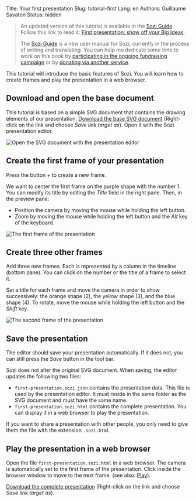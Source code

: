Title: Your first presentation
Slug: tutorial-first
Lang: en
Authors: Guillaume Savaton
Status: hidden


> An updated version of this tutorial is available in the [Sozi Guide](http://sozi.guide).
> Follow this link to read it: [First presentation: show off your Big Ideas](http://sozi.guide/en/first-presentation.html).
>
> The [Sozi Guide](http://sozi.guide) is a new user manual for Sozi, currently in the process of writing and translating.
> You can help me dedicate some time to work on this book by
> [participating in the ongoing fundraising campaign](https://gofund.me/2f2b11db)
> or by [donating via another service](|filename|donate.md).

This tutorial will introduce the basic features of Sozi.
You will learn how to create frames and play the presentation in a web browser.


Download and open the base document
-----------------------------------

This tutorial is based on a simple SVG document that contains the drawing elements of our presentation.
[Download the base SVG document]({static}/presentations/tutorial-first/first-presentation.svg)
(Right-click on the link and choose *Save link target as*).
Open it with the Sozi presentation editor.

![Open the SVG document with the presentation editor]({static}/images/tutorial-first/first-presentation-screenshot-01.en.png)


Create the first frame of your presentation
-------------------------------------------

Press the button *+* to create a new frame.

We want to center the first frame on the purple shape with the number 1.
You can modify its title by editing the *Title* field in the right pane.
Then, in the preview pane:

* Position the camera by moving the mouse while holding the left button.
* Zoom by moving the mouse while holding the left button and the *Alt* key of the keyboard.

![The first frame of the presentation]({static}/images/tutorial-first/first-presentation-screenshot-02.en.png)


Create three other frames
-------------------------

Add three new frames.
Each is represented by a column in the timeline (bottom pane).
You can click on the number or the title of a frame to select it.

Set a title for each frame and move the camera in order to show successively:
the orange shape (2), the yellow shape (3), and the blue shape (4).
To rotate, move the mouse while holding the left button and the *Shift* key.

![The second frame of the presentation]({static}/images/tutorial-first/first-presentation-screenshot-03.en.png)


Save the presentation
---------------------

The editor should save your presentation automatically.
If it does not, you can still press the *Save* button in the tool bar.

Sozi does not alter the original SVG document.
When saving, the editor updates the following two files:

* `first-presentation.sozi.json` contains the presentation data. This file is used
  by the presentation editor. It must reside in the same folder as the SVG document and must have the same name.
* `first-presentation.sozi.html` contains the complete presentation. You can display it in a web browser
  to play the presentation.

If you want to share a presentation with other people, you only need to give them
the file with the extension `.sozi.html`.


Play the presentation in a web browser
--------------------------------------

Open the file `first-presentation.sozi.html` in a web browser.
The camera is automatically set to the first frame of the presentation.
Click inside the browser window to move to the next frame.
(see also: [Play](|filename|play.md)).

[Download the complete presentation]({static}/presentations/tutorial-first/first-presentation.sozi.html)
(Right-click on the link and choose *Save link target as*).
